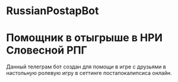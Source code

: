 # RussianPostapBot
<h1> Помощник в отыгрыше в НРИ Словесной РПГ </h1>
Данный телеграм бот создан для помощи в игре с друзьями в настольную ролевую игру в сеттинге постапокалипсиса онлайн.
